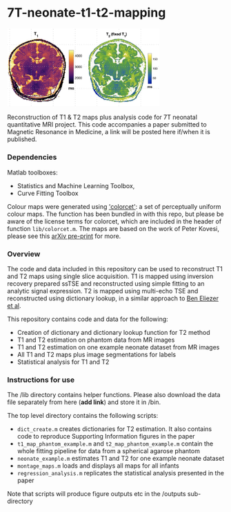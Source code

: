 # 7T-neonate-t1-t2-mapping

<img title="" alt="example T1 and T2 maps" src="front_page_image.jpg" width=70%>

Reconstruction of T1 &amp; T2 maps plus analysis code for 7T neonatal quantitative MRI project. This code accompanies a paper submitted to Magnetic Resonance in Medicine, a link will be posted here if/when it is published.

### Dependencies
Matlab toolboxes:
* Statistics and Machine Learning Toolbox, 
* Curve Fitting Toolbox

Colour maps were generated using ['colorcet'](https://colorcet.com/download/index.html): a set of perceptually uniform colour maps. The function has been bundled in with this repo, but please be aware of the license terms for colorcet, which are included in the header of function `lib/colorcet.m`. The maps are based on the work of Peter Kovesi, please see this [arXiv pre-print](https://arxiv.org/abs/1509.03700) for more.

### Overview
The code and data included in this repository can be used to reconstruct T1  and T2 maps using single slice acquisition. T1 is mapped using inversion recovery prepared ssTSE and reconstructed using simple fitting to an analytic signal expression.  T2 is mapped using multi-echo TSE and reconstructed using dictionary lookup, in a similar approach to [Ben Eliezer et al](https://onlinelibrary.wiley.com/doi/full/10.1002/mrm.25156). 

This repository contains code and data for the following:

* Creation of dictionary and dictionary lookup function for T2 method
* T1 and T2 estimation on phantom data from MR images
* T1 and T2 estimation on one example neonate dataset from MR images
* All T1 and T2 maps plus image segmentations for labels
* Statistical analysis for T1 and T2

### Instructions for use
The /lib directory contains helper functions. Please also download the data file separately from here (**add link**) and store it in /bin.

The top level directory contains the following scripts:

* `dict_create.m` creates dictionaries for T2 estimation. It also contains code to reproduce Supporting Information figures in the paper
* `t1_map_phantom_example.m` and `t2_map_phantom_example.m` contain the whole fitting pipeline for data from a spherical agarose phantom 
* `neonate_example.m` estimates T1 and T2 for one example neonate dataset
* `montage_maps.m` loads and displays all maps for all infants
* `regression_analysis.m` replicates the statistical analysis presented in the paper

Note that scripts will produce figure outputs etc in the /outputs sub-directory





